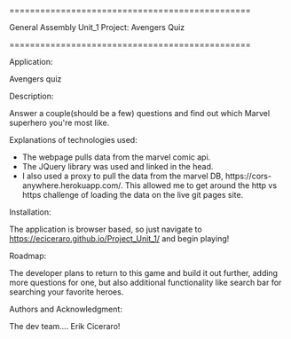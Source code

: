 ===============================================

General Assembly Unit_1 Project: Avengers Quiz

===============================================

Application:

Avengers quiz

Description:

Answer a couple(should be a few) questions and find out which Marvel superhero you're most like.

Explanations of technologies used:

- The webpage pulls data from the marvel comic api.
- The JQuery library was used and linked in the head.
- I also used a proxy to pull the data from the marvel DB, https://cors-        anywhere.herokuapp.com/. This allowed me to get around the http vs https challenge of loading the data on the live git pages site.

Installation:

The application is browser based, so just navigate to https://eciceraro.github.io/Project_Unit_1/ and begin playing!

Roadmap:

The developer plans to return to this game and build it out further, adding more questions for one, but also additional functionality like search bar for searching your favorite heroes.

Authors and Acknowledgment:

The dev team.... Erik Ciceraro!
